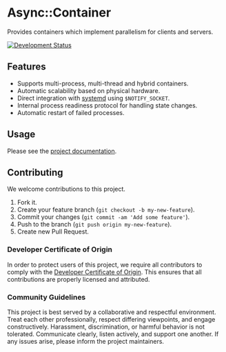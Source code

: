 # Async::Container

Provides containers which implement parallelism for clients and servers.

[![Development Status](https://github.com/socketry/async-container/workflows/Test/badge.svg)](https://github.com/socketry/async-container/actions?workflow=Test)

## Features

  - Supports multi-process, multi-thread and hybrid containers.
  - Automatic scalability based on physical hardware.
  - Direct integration with [systemd](https://www.freedesktop.org/software/systemd/man/sd_notify.html) using `$NOTIFY_SOCKET`.
  - Internal process readiness protocol for handling state changes.
  - Automatic restart of failed processes.

## Usage

Please see the [project documentation](https://socketry.github.io/async-container/).

## Contributing

We welcome contributions to this project.

1.  Fork it.
2.  Create your feature branch (`git checkout -b my-new-feature`).
3.  Commit your changes (`git commit -am 'Add some feature'`).
4.  Push to the branch (`git push origin my-new-feature`).
5.  Create new Pull Request.

### Developer Certificate of Origin

In order to protect users of this project, we require all contributors to comply with the [Developer Certificate of Origin](https://developercertificate.org/). This ensures that all contributions are properly licensed and attributed.

### Community Guidelines

This project is best served by a collaborative and respectful environment. Treat each other professionally, respect differing viewpoints, and engage constructively. Harassment, discrimination, or harmful behavior is not tolerated. Communicate clearly, listen actively, and support one another. If any issues arise, please inform the project maintainers.
